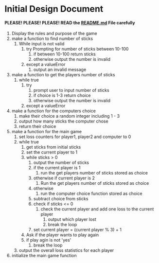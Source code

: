 # Initial Design Document
#### PLEASE! PLEASE! PLEASE! READ the [README.md](README.md) File carefully

1. Display the rules and purpose of the game
2. make a function to find number of sticks
   1. While input is not valid
      1. try Prompting  for number of sticks between 10-100
         1. if between 10-100 return sticks
         2. otherwise output the number is invalid
      2. except a valueError 
         1. output an invalid message
3. make a function to get the players number of sticks
   1. while true
      1. try 
         1. prompt user to input number of sticks
         2. if choice is 1-3 return choice
         3. otherwise  output the number is invalid
      2. except a valueError
4. make a function for the computers choice
   1. make their choice a random integer including 1 - 3
   2. output how many sticks the computer chose
   3. return their choice
5. make a function for the main game 
   1. set loss counters for player1, player2 and computer to 0
   2. while true
      1. get sticks from initial sticks
      2. set the current player to 1
      3. while sticks > 0
         1. output the number of sticks
         2. if the current player is 1
            1. run the  get players number of sticks stored as choice
         3. otherwise if current player is 2
            1. Run the  get players number of sticks stored as choice
         4. otherwise
            1. run the computer choice function stored as choice
         5. subtract choice from sticks
         6. check if sticks <= 0
            1. check the current player and add one loss to the current player
               1. output which player lost
               2. break the loop
         7. set current player = (current player % 3) + 1
      4. Ask if the player wants to play again
      5. if play agin is not 'yes'
         1. break the loop
   3. output the overall loss statistics for each player
6. initialize the main game function
   